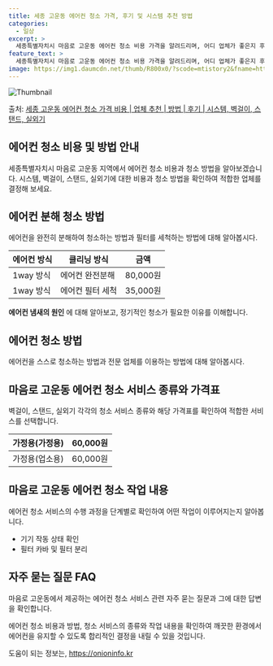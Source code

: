 ```yaml
---
title: 세종 고운동 에어컨 청소 가격, 후기 및 시스템 추천 방법
categories:
  - 일상
excerpt: >
  세종특별자치시 마음로 고운동 에어컨 청소 비용 가격을 알려드리며, 어디 업체가 좋은지 후기를 통해 알아보겠습니다. 현재 글에서는 시스템, 벽걸이, 스탠드, 실외기 각각에 대해 청소 비용이 나와 있으니 참고하시면 되겠습니다. 에어컨 분해 청소 방법 보기 👈 클릭셀프 에어컨 청소 방법 보기👈 클릭마음로 고운동 에어컨 청소 비용시스템에어컨 방식클리닝방식금액1way 방식에어컨 완전분해80,000원1way 방식에어컨 필터세척35,000원2way 방식에어컨 완전분해90,000원2way 방식에어컨 필터세척35,000원4way 방식에어컨 완전분해120,000원4way 방식에어컨 필터세척35,000원원형방식에어컨 완전분해140,000원원형방식에어컨 필터세척35,000원에어컨 청소 견적 샘플 보기 👈 클릭에어컨 냄새의 원..
feature_text: >
  세종특별자치시 마음로 고운동 에어컨 청소 비용 가격을 알려드리며, 어디 업체가 좋은지 후기를 통해 알아보겠습니다. 현재 글에서는 시스템, 벽걸이, 스탠드, 실외기 각각에 대해 청소 비용이 나와 있으니 참고하시면 되겠습니다. 에어컨 분해 청소 방법 보기 👈 클릭셀프 에어컨 청소 방법 보기👈 클릭마음로 고운동 에어컨 청소 비용시스템에어컨 방식클리닝방식금액1way 방식에어컨 완전분해80,000원1way 방식에어컨 필터세척35,000원2way 방식에어컨 완전분해90,000원2way 방식에어컨 필터세척35,000원4way 방식에어컨 완전분해120,000원4way 방식에어컨 필터세척35,000원원형방식에어컨 완전분해140,000원원형방식에어컨 필터세척35,000원에어컨 청소 견적 샘플 보기 👈 클릭에어컨 냄새의 원..
image: https://img1.daumcdn.net/thumb/R800x0/?scode=mtistory2&fname=https%3A%2F%2Fblog.kakaocdn.net%2Fdn%2FrYxa4%2FbtsHxteyT1m%2Fj6qUiHYjSEYIcdeh8jcYKk%2Fimg.webp
---
```


![Thumbnail](https://img1.daumcdn.net/thumb/R800x0/?scode=mtistory2&fname=https%3A%2F%2Fblog.kakaocdn.net%2Fdn%2FrYxa4%2FbtsHxteyT1m%2Fj6qUiHYjSEYIcdeh8jcYKk%2Fimg.webp)

<p>출처: <a href="https://onioninfo.kr/entry/%EC%84%B8%EC%A2%85-%EA%B3%A0%EC%9A%B4%EB%8F%99-%EC%97%90%EC%96%B4%EC%BB%A8-%EC%B2%AD%EC%86%8C-%EA%B0%80%EA%B2%A9-%EB%B9%84%EC%9A%A9-%EC%97%85%EC%B2%B4-%EC%B6%94%EC%B2%9C-%EB%B0%A9%EB%B2%95-%ED%9B%84%EA%B8%B0-%EC%8B%9C%EC%8A%A4%ED%85%9C-%EB%B2%BD%EA%B1%B8%EC%9D%B4-%EC%8A%A4%ED%83%A0%EB%93%9C-%EC%8B%A4%EC%99%B8%EA%B8%B0" rel="dofollow">세종 고운동 에어컨 청소 가격 비용 | 업체 추천 | 방법 | 후기 | 시스템, 벽걸이, 스탠드, 실외기</a> </p>

## 에어컨 청소 비용 및 방법 안내

세종특별자치시 마음로 고운동 지역에서 에어컨 청소 비용과 청소 방법을 알아보겠습니다. 시스템, 벽걸이, 스탠드, 실외기에 대한 비용과 청소
방법을 확인하여 적합한 업체를 결정해 보세요.

## **에어컨 분해 청소 방법**

에어컨을 완전히 분해하여 청소하는 방법과 필터를 세척하는 방법에 대해 알아봅시다.

에어컨 방식 | 클리닝 방식 | 금액  
---|---|---  
1way 방식 | 에어컨 완전분해 | 80,000원  
1way 방식 | 에어컨 필터 세척 | 35,000원  
  
**에어컨 냄새의 원인** 에 대해 알아보고, 정기적인 청소가 필요한 이유를 이해합니다.

## **에어컨 청소 방법**

에어컨을 스스로 청소하는 방법과 전문 업체를 이용하는 방법에 대해 알아봅시다.



## **마음로 고운동 에어컨 청소 서비스 종류와 가격표**

벽걸이, 스탠드, 실외기 각각의 청소 서비스 종류와 해당 가격표를 확인하여 적합한 서비스를 선택합니다.

가정용(가정용) | 60,000원  
---|---  
가정용(업소용) | 60,000원  
  
## **마음로 고운동 에어컨 청소 작업 내용**

에어컨 청소 서비스의 수행 과정을 단계별로 확인하여 어떤 작업이 이루어지는지 알아봅니다.

  * 기기 작동 상태 확인
  * 필터 카바 및 필터 분리



## **자주 묻는 질문 FAQ**

마음로 고운동에서 제공하는 에어컨 청소 서비스 관련 자주 묻는 질문과 그에 대한 답변을 확인합니다.



에어컨 청소 비용과 방법, 청소 서비스의 종류와 작업 내용을 확인하여 깨끗한 환경에서 에어컨을 유지할 수 있도록 합리적인 결정을 내릴 수
있을 것입니다.

 

도움이 되는 정보는, <a href="https://onioninfo.kr" rel="dofollow">https://onioninfo.kr</a>


